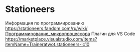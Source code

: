 # Stationeers

Информация по программированию
https://stationeers.fandom.com/ru/wiki/Программирование_микропроцессора
Плагин для VS Code
https://marketplace.visualstudio.com/items?itemName=Traineratwot.stationeers-ic10
